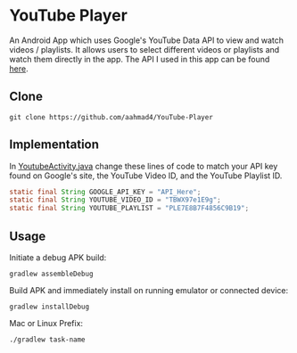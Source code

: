 # YouTube Player 

An Android App which uses Google's YouTube Data API to view and watch videos / playlists. It allows users to select different videos or playlists and watch them directly in the app. The API I used in this app can be found [here](https://developers.google.com/youtube/android/player/).

## Clone
```
git clone https://github.com/aahmad4/YouTube-Player
```

## Implementation

In [YoutubeActivity.java](https://github.com/aahmad4/YouTube-Player/blob/master/app/src/main/java/aliahmad/netlify/com/YoutubeActivity.java) change these lines of code to match your API key found on Google's site, the YouTube Video ID, and the YouTube Playlist ID. 

```java
static final String GOOGLE_API_KEY = "API_Here";
static final String YOUTUBE_VIDEO_ID = "TBWX97e1E9g";
static final String YOUTUBE_PLAYLIST = "PLE7E8B7F4856C9B19";
```

## Usage


Initiate a debug APK build:
```
gradlew assembleDebug
```
Build APK and immediately install on running emulator or connected device:
```
gradlew installDebug
```
Mac or Linux Prefix:
```
./gradlew task-name
```

